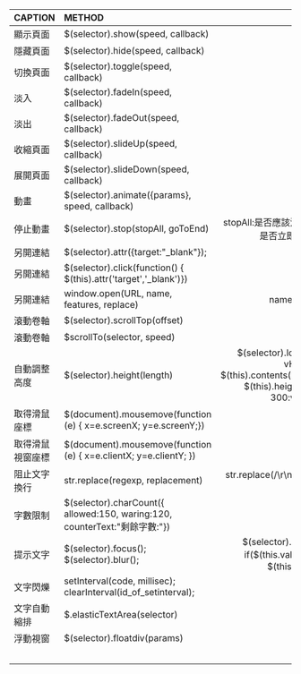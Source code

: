 


| CAPTION | METHOD | DESC | NOTE |  
| :---- | :---- | :----: | :---- |  
| 顯示頁面 | $(selector).show(speed, callback) |  |  |  
| 隱藏頁面 | $(selector).hide(speed, callback) |  |  |  
| 切換頁面 | $(selector).toggle(speed, callback) |  |  |  
| 淡入 | $(selector).fadeIn(speed, callback) |  |  |  
| 淡出 | $(selector).fadeOut(speed, callback) |  |  |  
| 收縮頁面 | $(selector).slideUp(speed, callback) |  |  |  
| 展開頁面 | $(selector).slideDown(speed, callback) |  |  |  
| 動畫 | $(selector).animate({params}, speed, callback) |  |  |  
| 停止動畫 | $(selector).stop(stopAll, goToEnd) | stopAll:是否應該清除動畫佇列 goToEnd:是否立即完成目前動畫 |  |  
| 另開連結 | $(selector).attr({target:"_blank"}); |  |  |  
| 另開連結 | $(selector).click(function() { $(this).attr('target','_blank')}) |  |  |  
| 另開連結 | window.open(URL, name, features, replace) | name:新視窗名稱 |  |  
| 滾動卷軸 | $(selector).scrollTop(offset) |  |  |  
| 滾動卷軸 | $scrollTo(selector, speed) |  |  |  
| 自動調整高度 | $(selector).height(length) | $(selector).load(function() { var vHeight = $(this).contents().find("body").height(); $(this).height(vHeight<300?300:vHeight); }) |  |  
| 取得滑鼠座標 | $(document).mousemove(function (e) { x=e.screenX; y=e.screenY;}) |  |  |  
| 取得滑鼠視窗座標 | $(document).mousemove(function (e) { x=e.clientX; y=e.clientY; }) |  |  |  
| 阻止文字換行 | str.replace(regexp, replacement) | str.replace(/\r\n/g, '\\n').replace(/\n/g, '') |  |  
| 字數限制 | $(selector).charCount({ allowed:150, waring:120, counterText:"剩餘字數:"}) |  |  |  
| 提示文字 | $(selector).focus(); $(selector).blur(); | $(selector).focus(function() { if($(this.val() == '搜索中...') { $(this).val("")} )}) | $(selector).blur(function() { if($(this.val() == "") { $(this).val("搜索中...")} )}) |  
| 文字閃爍 | setInterval(code, millisec); clearInterval(id_of_setinterval); |  |  |  
| 文字自動縮排 | $.elasticTextArea(selector) |  |  |  
| 浮動視窗 | $(selector).floatdiv(params) |  |  |  
|  |  |  |  |  
|  |  |  |  |  
|  |  |  |  |  
|  |  |  |  |  
|  |  |  |  |  







